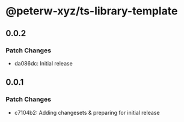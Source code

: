 # @peterw-xyz/ts-library-template

## 0.0.2

### Patch Changes

- da086dc: Initial release

## 0.0.1

### Patch Changes

- c7104b2: Adding changesets & preparing for initial release
